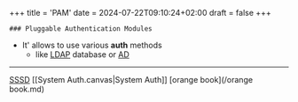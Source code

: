 +++
title = 'PAM'
date = 2024-07-22T09:10:24+02:00
draft = false
+++

    ### Pluggable Authentication Modules

-  It' allows to use various **auth** methods
	- like [LDAP](/LDAP.md) database or [AD](/AD.md)

---- 
[SSSD](/SSSD.md) 
[[System Auth.canvas|System Auth]]
[orange book](/orange book.md)